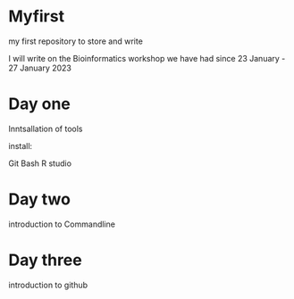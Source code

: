 # Myfirst
my first repository to store and write

I will write on the Bioinformatics workshop we have had since  23 January - 27 January 2023

# Day one
Inntsallation of tools

install:

Git Bash
R studio

# Day two
introduction to Commandline

# Day three
introduction to github
